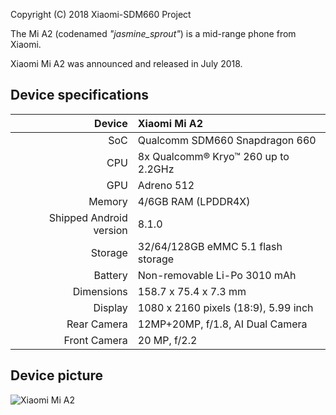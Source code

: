 Copyright (C) 2018 Xiaomi-SDM660 Project

The Mi A2 (codenamed _"jasmine_sprout"_) is a mid-range phone from Xiaomi.

Xiaomi Mi A2 was announced and released in July 2018.

## Device specifications

| Device       | Xiaomi Mi A2                                    |
| -----------: | :---------------------------------------------- |
| SoC          | Qualcomm SDM660 Snapdragon 660                  |
| CPU          | 8x Qualcomm® Kryo™ 260 up to 2.2GHz             |
| GPU          | Adreno 512                                      |
| Memory       | 4/6GB RAM (LPDDR4X)                             |
| Shipped Android version | 8.1.0                           	   |
| Storage      | 32/64/128GB eMMC 5.1 flash storage              |
| Battery      | Non-removable Li-Po 3010 mAh               	   |
| Dimensions   | 158.7 x 75.4 x 7.3 mm	                         |
| Display      | 1080 x 2160 pixels (18:9), 5.99 inch    		     |
| Rear Camera  | 12MP+20MP, f/1.8, AI Dual Camera                |
| Front Camera | 20 MP, f/2.2                                    |

## Device picture

![Xiaomi Mi A2](https://img.staticbg.com/thumb/large/oaupload/banggood/images/90/CB/781c0a93-de94-4010-86c8-5b9f846f4aa4.jpg "Xiaomi Mi A2")
